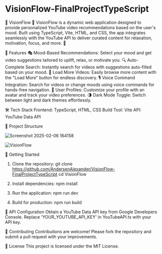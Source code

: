 # VisionFlow-FinalProjectTypeScript

🚀 VisionFlow 🎥
VisionFlow is a dynamic web application designed to provide personalized YouTube video recommendations based on the user's mood. Built using TypeScript, Vite, HTML, and CSS, the app integrates seamlessly with the YouTube API to deliver curated content for relaxation, motivation, focus, and more. 🌟

🎯 Features
🎭 Mood-Based Recommendations: Select your mood and get video suggestions tailored to uplift, relax, or motivate you.
🔍 Auto-Complete Search: Instantly search for videos with suggestions auto-filled based on your mood.
🔄 Load More Videos: Easily browse more content with the "Load More" button for endless discovery.
🎙️ Voice Command Integration: Search for videos or change moods using voice commands for hands-free navigation.
👤 User Profiles: Customize your profile with an avatar and track your video preferences.
🌗 Dark Mode Toggle: Switch between light and dark themes effortlessly.


🛠️ Tech Stack
Frontend: TypeScript, HTML, CSS
Build Tool: Vite
API: YouTube Data API



📂 Project Structure


![Screenshot 2025-02-06 164158](https://github.com/user-attachments/assets/6beaa384-db1b-4216-a5f1-a99546a4b48a)


![VisionFlow](https://github.com/user-attachments/assets/5c93510c-727f-46e7-9f03-b8f75f066de8)




🚀 Getting Started

1. Clone the repository:
git clone https://github.com/AndersenAlexander/VisionFlow-FinalProjectTypeScript
cd VisionFlow

2. Install dependencies:
npm install

3. Run the application:
npm run dev

4. Build for production:
npm run build

🔑 API Configuration
Obtain a YouTube Data API key from Google Developers Console.
Replace 'YOUR_YOUTUBE_API_KEY' in YouTubeAPI.ts with your API key.


🤝 Contributing
Contributions are welcome! Please fork the repository and submit a pull request with your improvements.

📄 License
This project is licensed under the MIT License.
